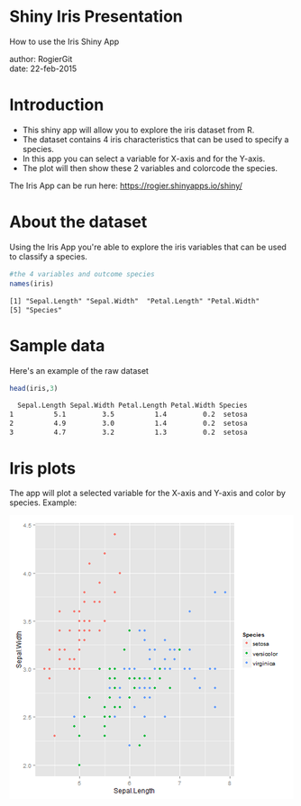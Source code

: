 Shiny Iris Presentation
========================================================
How to use the Iris Shiny App

author: RogierGit  
date: 22-feb-2015

Introduction
========================================================


- This shiny app will allow you to explore the iris dataset from R.
- The dataset contains 4 iris characteristics that can be used to specify a species.
- In this app you can select a variable for X-axis and for the Y-axis.
- The plot will then show these 2 variables and colorcode the species.

The Iris App can be run here: <https://rogier.shinyapps.io/shiny/>

About the dataset
========================================================

Using the Iris App you're able to explore the iris variables that can be used to classify a species.



```r
#the 4 variables and outcome species
names(iris)
```

```
[1] "Sepal.Length" "Sepal.Width"  "Petal.Length" "Petal.Width" 
[5] "Species"     
```

Sample data
========================================================
Here's an example of the raw dataset

```r
head(iris,3)
```

```
  Sepal.Length Sepal.Width Petal.Length Petal.Width Species
1          5.1         3.5          1.4         0.2  setosa
2          4.9         3.0          1.4         0.2  setosa
3          4.7         3.2          1.3         0.2  setosa
```

Iris plots
========================================================

The app will plot a selected variable for the X-axis and Y-axis and color by species. Example:

![plot of chunk unnamed-chunk-4](rpresenter-figure/unnamed-chunk-4-1.png) 





